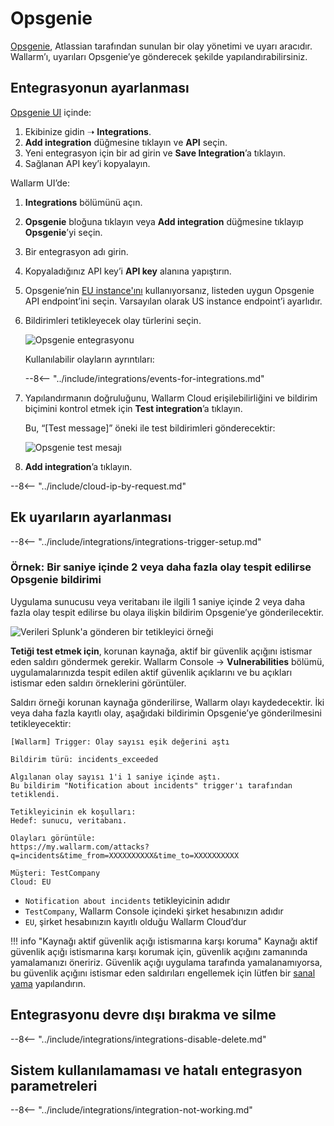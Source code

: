 # Opsgenie

[Opsgenie](https://www.atlassian.com/software/opsgenie), Atlassian tarafından sunulan bir olay yönetimi ve uyarı aracıdır. Wallarm’ı, uyarıları Opsgenie’ye gönderecek şekilde yapılandırabilirsiniz.

## Entegrasyonun ayarlanması

[Opsgenie UI](https://app.opsgenie.com/teams/list) içinde:

1. Ekibinize gidin ➝ **Integrations**.
2. **Add integration** düğmesine tıklayın ve **API** seçin.
3. Yeni entegrasyon için bir ad girin ve **Save Integration**’a tıklayın.
4. Sağlanan API key’i kopyalayın.

Wallarm UI’de:

1. **Integrations** bölümünü açın.
1. **Opsgenie** bloğuna tıklayın veya **Add integration** düğmesine tıklayıp **Opsgenie**’yi seçin.
1. Bir entegrasyon adı girin.
1. Kopyaladığınız API key’i **API key** alanına yapıştırın.
1. Opsgenie’nin [EU instance'ını](https://docs.opsgenie.com/docs/european-service-region) kullanıyorsanız, listeden uygun Opsgenie API endpoint’ini seçin. Varsayılan olarak US instance endpoint’i ayarlıdır.
1. Bildirimleri tetikleyecek olay türlerini seçin.

    ![Opsgenie entegrasyonu](../../../images/user-guides/settings/integrations/add-opsgenie-integration.png)

    Kullanılabilir olayların ayrıntıları:
      
    --8<-- "../include/integrations/events-for-integrations.md"

1. Yapılandırmanın doğruluğunu, Wallarm Cloud erişilebilirliğini ve bildirim biçimini kontrol etmek için **Test integration**’a tıklayın.

    Bu, “[Test message]” öneki ile test bildirimleri gönderecektir:

    ![Opsgenie test mesajı](../../../images/user-guides/settings/integrations/test-opsgenie-new-vuln.png)

1. **Add integration**’a tıklayın.

--8<-- "../include/cloud-ip-by-request.md"

## Ek uyarıların ayarlanması

--8<-- "../include/integrations/integrations-trigger-setup.md"

### Örnek: Bir saniye içinde 2 veya daha fazla olay tespit edilirse Opsgenie bildirimi

Uygulama sunucusu veya veritabanı ile ilgili 1 saniye içinde 2 veya daha fazla olay tespit edilirse bu olaya ilişkin bildirim Opsgenie’ye gönderilecektir.

![Verileri Splunk'a gönderen bir tetikleyici örneği](../../../images/user-guides/triggers/trigger-example3.png)

**Tetiği test etmek için**, korunan kaynağa, aktif bir güvenlik açığını istismar eden saldırı göndermek gerekir. Wallarm Console → **Vulnerabilities** bölümü, uygulamalarınızda tespit edilen aktif güvenlik açıklarını ve bu açıkları istismar eden saldırı örneklerini görüntüler.

Saldırı örneği korunan kaynağa gönderilirse, Wallarm olayı kaydedecektir. İki veya daha fazla kayıtlı olay, aşağıdaki bildirimin Opsgenie’ye gönderilmesini tetikleyecektir:

```
[Wallarm] Trigger: Olay sayısı eşik değerini aştı

Bildirim türü: incidents_exceeded

Algılanan olay sayısı 1'i 1 saniye içinde aştı.
Bu bildirim "Notification about incidents" trigger'ı tarafından tetiklendi.

Tetikleyicinin ek koşulları:
Hedef: sunucu, veritabanı.

Olayları görüntüle:
https://my.wallarm.com/attacks?q=incidents&time_from=XXXXXXXXXX&time_to=XXXXXXXXXX

Müşteri: TestCompany
Cloud: EU
```

* `Notification about incidents` tetikleyicinin adıdır
* `TestCompany`, Wallarm Console içindeki şirket hesabınızın adıdır
* `EU`, şirket hesabınızın kayıtlı olduğu Wallarm Cloud’dur

!!! info "Kaynağı aktif güvenlik açığı istismarına karşı koruma"
    Kaynağı aktif güvenlik açığı istismarına karşı korumak için, güvenlik açığını zamanında yamalamanızı öneririz. Güvenlik açığı uygulama tarafında yamalanamıyorsa, bu güvenlik açığını istismar eden saldırıları engellemek için lütfen bir [sanal yama](../../rules/vpatch-rule.md) yapılandırın.

## Entegrasyonu devre dışı bırakma ve silme

--8<-- "../include/integrations/integrations-disable-delete.md"

## Sistem kullanılamaması ve hatalı entegrasyon parametreleri

--8<-- "../include/integrations/integration-not-working.md"